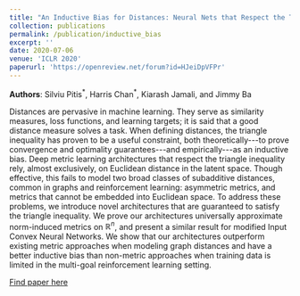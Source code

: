 ```yaml
---
title: "An Inductive Bias for Distances: Neural Nets that Respect the Triangle Inequality"
collection: publications
permalink: /publication/inductive_bias
excerpt: ''
date: 2020-07-06
venue: 'ICLR 2020'
paperurl: 'https://openreview.net/forum?id=HJeiDpVFPr'
---
```

**Authors**: Silviu Pitis<sup>\*</sup>, Harris Chan<sup>\*</sup>, Kiarash Jamali, and Jimmy Ba

Distances are pervasive in machine learning. They serve as similarity measures, loss functions, and learning targets; it is said that a good distance measure solves a task. When defining distances, the triangle inequality has proven to be a useful constraint, both theoretically---to prove convergence and optimality guarantees---and empirically---as an inductive bias. Deep metric learning architectures that respect the triangle inequality rely, almost exclusively, on Euclidean distance in the latent space. Though effective, this fails to model two broad classes of subadditive distances, common in graphs and reinforcement learning: asymmetric metrics, and metrics that cannot be embedded into Euclidean space. To address these problems, we introduce novel architectures that are guaranteed to satisfy the triangle inequality. We prove our architectures universally approximate norm-induced metrics on $\mathbb{R}^n$, and present a similar result for modified Input Convex Neural Networks. We show that our architectures outperform existing metric approaches when modeling graph distances and have a better inductive bias than non-metric approaches when training data is limited in the multi-goal reinforcement learning setting.

[Find paper here](https://openreview.net/pdf?id=HJeiDpVFPr)
